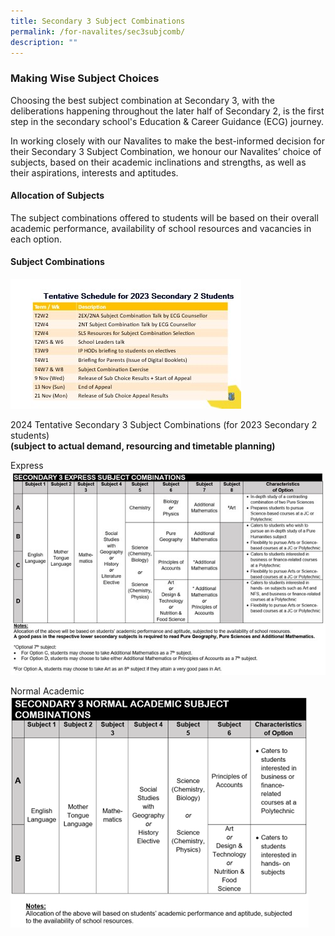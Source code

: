 ```yaml
---
title: Secondary 3 Subject Combinations
permalink: /for-navalites/sec3subjcomb/
description: ""
---
```

### Making Wise Subject Choices

Choosing the best subject combination at Secondary 3, with the deliberations happening throughout the later half of Secondary 2, is the first step in the secondary school's Education & Career Guidance (ECG) journey. 

In working closely with our Navalites to make the best-informed decision for their Secondary 3 Subject Combination, we honour our Navalites’ choice of subjects, based on their academic inclinations and strengths, as well as their aspirations, interests and aptitudes.

#### Allocation of Subjects
The subject combinations offered to students will be based on their overall academic performance, availability of school resources and vacancies in each option. 

#### Subject Combinations
![](/images/Su%20combi/Picture1.jpg)

         
2024 Tentative Secondary 3 Subject Combinations (for 2023 Secondary 2 students)  
**(subject to actual demand, resourcing and timetable planning)**

Express
![](/images/Picture5.jpg)

Normal Academic
![](/images/Picture6.png)